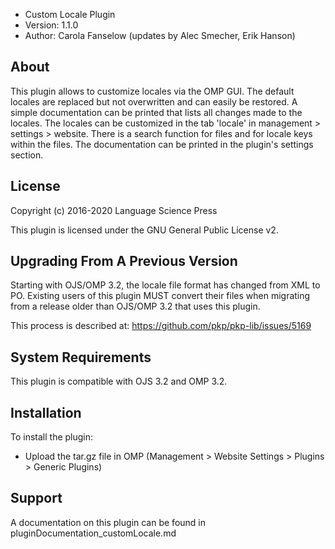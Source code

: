 - Custom Locale Plugin
- Version: 1.1.0
- Author: Carola Fanselow (updates by Alec Smecher, Erik Hanson)

About
-----
This plugin allows to customize locales via the OMP GUI. The default locales
are replaced but not overwritten and can easily be restored. A simple
documentation can be printed that lists all changes made to the locales. The
locales can be customized in the tab 'locale' in management > settings >
website. There is a search function for files and for locale keys within the
files. The documentation can be printed in the plugin's settings section.

License
-------
Copyright (c) 2016-2020 Language Science Press

This plugin is licensed under the GNU General Public License v2. 

Upgrading From A Previous Version
---------------------------------
Starting with OJS/OMP 3.2, the locale file format has changed from XML to PO.
Existing users of this plugin MUST convert their files when migrating from
a release older than OJS/OMP 3.2 that uses this plugin.

This process is described at:
https://github.com/pkp/pkp-lib/issues/5169

System Requirements
-------------------
This plugin is compatible with OJS 3.2 and OMP 3.2.

Installation
------------
To install the plugin:
 - Upload the tar.gz file in OMP (Management > Website Settings > Plugins > Generic Plugins)

Support
---------------
A documentation on this plugin can be found in pluginDocumentation_customLocale.md


